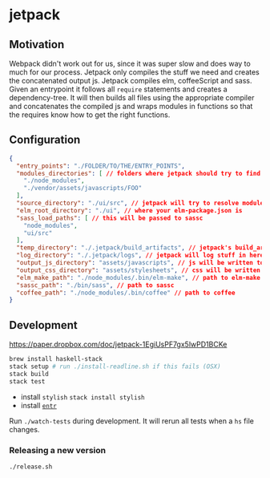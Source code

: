 jetpack
=======

Motivation
----------

Webpack didn't work out for us, since it was super slow and does way to much for our process.
Jetpack only compiles the stuff we need and creates the concatenated output js.
Jetpack compiles elm, coffeeScript and sass.
Given an entrypoint it follows all `require` statements and creates a dependency-tree. It will then builds all files using the appropriate compiler and concatenates the compiled js and wraps modules in functions so that the requires know how to get the right functions.


Configuration
-------------

```json
{
  "entry_points": "./FOLDER/TO/THE/ENTRY_POINTS",
  "modules_directories": [ // folders where jetpack should try to find modules
    "./node_modules",
    "./vendor/assets/javascripts/FOO"
  ],
  "source_directory": "./ui/src", // jetpack will try to resolve modules in source_directory before checking in modules_directories
  "elm_root_directory": "./ui", // where your elm-package.json is
  "sass_load_paths": [ // this will be passed to sassc
    "node_modules",
    "ui/src"
  ],
  "temp_directory": "./.jetpack/build_artifacts", // jetpack's build_artifacts will be here
  "log_directory": "./.jetpack/logs", // jetpack will log stuff in here
  "output_js_directory": "assets/javascripts", // js will be written to this folder
  "output_css_directory": "assets/stylesheets", // css will be written to this folder
  "elm_make_path": "./node_modules/.bin/elm-make", // path to elm-make
  "sassc_path": "./bin/sass", // path to sassc
  "coffee_path": "./node_modules/.bin/coffee" // path to coffee
}
```

## Development

https://paper.dropbox.com/doc/jetpack-1EgiUsPF7gx5lwPD1BCKe

```bash
brew install haskell-stack
stack setup # run ./install-readline.sh if this fails (OSX)
stack build
stack test
```

* install `stylish` `stack install stylish`
* install [`entr`](http://entrproject.org/)

Run `./watch-tests` during development. It will rerun all tests when a `hs` file changes.

### Releasing a new version

```bash
./release.sh
```
